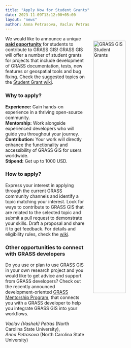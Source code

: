 ```yaml
---
title: "Apply Now for Student Grants"
date: 2023-11-09T13:12:00+05:00
layout: "news"
author: Anna Petrasova, Vaclav Petras
---
```


<a href="/images/news/student_grants_2023.jpg">
  <img src="/images/news/student_grants_2023.jpg"
   alt="GRASS GIS Student Grants"
   title="Paid opportunity for students to contribute to GRASS GIS"
   width="45%" style="float:right;padding-left:25px;padding-top:15px">
</a>

We would like to announce a unique [**paid opportunity**](https://grasswiki.osgeo.org/wiki/Student_Grants) for students to contribute to GRASS GIS!
GRASS GIS will offer a number of student grants for projects that include development of GRASS documentation, tests, new features or geospatial tools and bug fixing. Check the suggested topics on the [Student Grant wiki](https://grasswiki.osgeo.org/wiki/Student_Grants#Topics).


### Why to apply?

**Experience:** Gain hands-on experience in a thriving open-source community.<br>
**Mentorship:** Work alongside experienced developers who will guide you throughout your journey.<br>
**Contribution:** Your work will directly enhance the functionality and accessibility of GRASS GIS for users worldwide.<br>
**Stipend:** Get up to 1000 USD.


### How to apply?
Express your interest in applying through the current GRASS community channels and identify a topic matching your interest. Look for ways to contribute to GRASS GIS that are related to the selected topic and submit a pull request to demonstrate your skills. Draft a proposal and share it to get feedback. For details and eligibility rules, check the [wiki](https://grasswiki.osgeo.org/wiki/Student_Grants).


### Other opportunities to connect with GRASS developers

Do you use or plan to use GRASS GIS in your own research project and you would like to get advice and support from GRASS developers? Check out the recently announced development-oriented [GRASS Mentorship Program](https://grasswiki.osgeo.org/wiki/Mentoring_Program), that connects you with a GRASS developer to help you integrate GRASS GIS into your workflows.



*Vaclav (Vashek) Petras* (North Carolina State University),\
*Anna Petrasova* (North Carolina State University)


